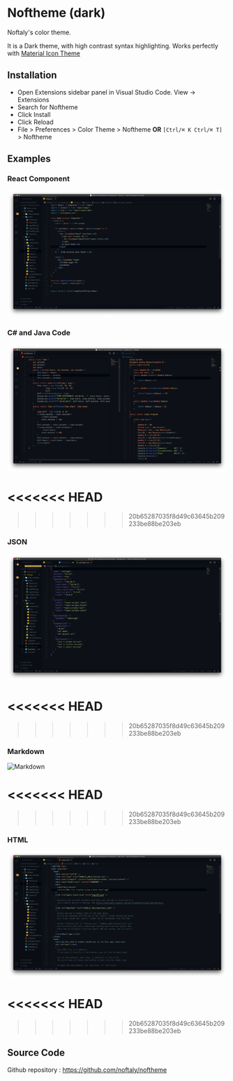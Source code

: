 # Noftheme (dark)

Noftaly's color theme.

It is a Dark theme, with high contrast syntax highlighting. Works perfectly with [Material Icon Theme](https://marketplace.visualstudio.com/items?itemName=PKief.material-icon-theme)

## Installation

- Open Extensions sidebar panel in Visual Studio Code. View → Extensions
- Search for Noftheme
- Click Install
- Click Reload
- File > Preferences > Color Theme > Noftheme **OR** `[Ctrl/⌘ K Ctrl/⌘ T]` > Noftheme

## Examples

### React Component

![React Component](/screenshots/reactcompo.png)

### C# and Java Code

![C# and Java](/screenshots/csharpjava.png)

<<<<<<< HEAD
=======

>>>>>>> 20b65287035f8d49c63645b209233be88be203eb
### JSON

![JSON](/screenshots/json.png)

<<<<<<< HEAD
=======

>>>>>>> 20b65287035f8d49c63645b209233be88be203eb
### Markdown

![Markdown](/screenshots/mardown.png)

<<<<<<< HEAD
=======

>>>>>>> 20b65287035f8d49c63645b209233be88be203eb
### HTML

![HTML](/screenshots/html.png)

<<<<<<< HEAD
=======

>>>>>>> 20b65287035f8d49c63645b209233be88be203eb
## Source Code

Github repository : https://github.com/noftaly/noftheme

